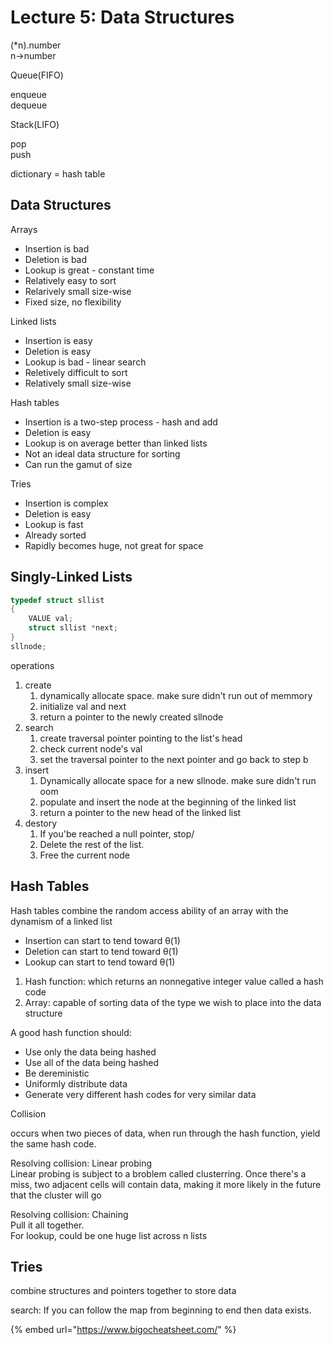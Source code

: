 # Lecture 5: Data Structures

\(\*n\).number  
n-&gt;number

Queue\(FIFO\)

enqueue  
dequeue

Stack\(LIFO\)

pop  
push

dictionary = hash table

## Data Structures

Arrays

* Insertion is bad
* Deletion is bad
* Lookup is great - constant time
* Relatively easy to sort
* Relarively small size-wise
* Fixed size, no flexibility

Linked lists

* Insertion is easy
* Deletion is easy
* Lookup is bad - linear search
* Reletively difficult to sort
* Relatively small size-wise

Hash tables

* Insertion is a two-step process - hash and add
* Deletion is easy
* Lookup is on average better than linked lists
* Not an ideal data structure for sorting
* Can run the gamut of size

Tries

* Insertion is complex
* Deletion is easy
* Lookup is fast
* Already sorted
* Rapidly becomes huge, not great for space 

## Singly-Linked Lists

```c
typedef struct sllist
{
    VALUE val;
    struct sllist *next;
}
sllnode;
```

operations

1. create
   1. dynamically allocate space. make sure didn't run out of memmory
   2. initialize val and next
   3. return a pointer to the newly created sllnode
2. search
   1. create traversal pointer pointing to the list's head
   2. check current node's val
   3. set the traversal pointer to the next pointer and go back to step b
3. insert
   1. Dynamically allocate space for a new sllnode. make sure didn't run oom
   2. populate and insert the node at the beginning of the linked list
   3. return a pointer to the new head of the linked list
4. destory
   1. If you'be reached a null pointer, stop/
   2. Delete the rest of the list.
   3. Free the current node

## Hash Tables

Hash tables combine the random access ability of an array with the dynamism of a linked list

* Insertion can start to tend toward θ\(1\)
* Deletion can start to tend toward θ\(1\)
* Lookup can start to tend toward θ\(1\)

1. Hash function: which returns an nonnegative integer value called a hash code
2. Array: capable of sorting data of the type we wish to place into the data structure

A good hash function should:

* Use only the data being hashed
* Use all of the data being hashed
* Be dereministic
* Uniformly distribute data
* Generate very different hash codes for very similar data

Collision

occurs when two pieces of data, when run through the hash function, yield the same hash code.

Resolving collision: Linear probing  
Linear probing is subject to a broblem called clusterring. Once there's a miss, two adjacent cells will contain data, making it more likely in the future that the cluster will go

Resolving collision: Chaining  
Pull it all together.  
For lookup, could be one huge list across n lists

## Tries

combine structures and pointers together to store data

search: If you can follow the map from beginning to end then data exists.





{% embed url="https://www.bigocheatsheet.com/" %}



